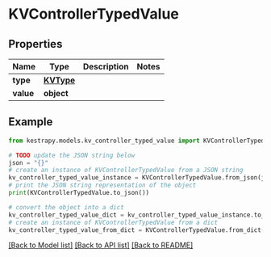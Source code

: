 # KVControllerTypedValue


## Properties

Name | Type | Description | Notes
------------ | ------------- | ------------- | -------------
**type** | [**KVType**](KVType.md) |  | 
**value** | **object** |  | 

## Example

```python
from kestrapy.models.kv_controller_typed_value import KVControllerTypedValue

# TODO update the JSON string below
json = "{}"
# create an instance of KVControllerTypedValue from a JSON string
kv_controller_typed_value_instance = KVControllerTypedValue.from_json(json)
# print the JSON string representation of the object
print(KVControllerTypedValue.to_json())

# convert the object into a dict
kv_controller_typed_value_dict = kv_controller_typed_value_instance.to_dict()
# create an instance of KVControllerTypedValue from a dict
kv_controller_typed_value_from_dict = KVControllerTypedValue.from_dict(kv_controller_typed_value_dict)
```
[[Back to Model list]](../README.md#documentation-for-models) [[Back to API list]](../README.md#documentation-for-api-endpoints) [[Back to README]](../README.md)


